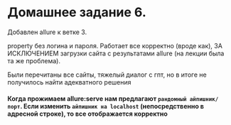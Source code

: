 # Домашнее задание 6.

Добавлен allure к ветке 3. 

property без логина и пароля. Работает все корректно (вроде как), ЗА ИСКЛЮЧЕНИЕМ загрузки сайта с результатами allure (на лекции была та же проблема).

Были перечитаны все сайты, тяжелый диалог с гпт, но в итоге не получилось найти адекватного решения 

#### Когда прожимаем allure:serve нам предлагают `рандомный айпишник/порт`. Если изменить `айпишник на localhost` (непосредственно в адресной строке), то все отображается корректно
